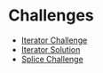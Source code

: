 # Challenges

- [Iterator Challenge](iterator-challenge/README.md)
- [Iterator Solution](iterator-solution/README.md)
- [Splice Challenge](splice-challenge/README.md)